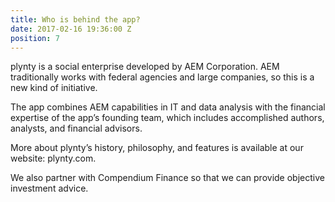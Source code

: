 ```yaml
---
title: Who is behind the app?
date: 2017-02-16 19:36:00 Z
position: 7
---
```


plynty is a social enterprise developed by AEM Corporation. AEM traditionally works with federal agencies and large companies, so this is a new kind of initiative.

The app combines AEM capabilities in IT and data analysis with the financial expertise of the app’s founding team, which includes accomplished authors, analysts, and financial advisors.

More about plynty’s history, philosophy, and features is available at our website: plynty.com.

We also partner with Compendium Finance so that we can provide objective investment advice.
